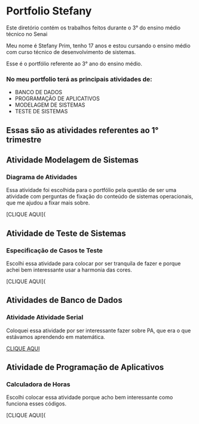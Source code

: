 # Portfolio Stefany
Este diretório contém os trabalhos feitos durante o 3° do ensino médio técnico no Senai

Meu nome é Stefany Prim, tenho 17 anos e estou cursando o ensino médio com curso técnico de desenvolvimento de sistemas.

Esse é o portfólio referente ao 3° ano do ensino médio. 

### No meu portfolio terá as principais atividades de:
* BANCO DE DADOS
* PROGRAMAÇÃO DE APLICATIVOS
* MODELAGEM DE SISTEMAS
* TESTE DE SISTEMAS

## Essas são as atividades referentes ao 1° trimestre

## Atividade Modelagem de Sistemas

### Diagrama de Atividades

Essa atividade foi escolhida para o portfólio pela questão de ser uma atividade com perguntas de fixação do conteúdo de sistemas operacionais, que me ajudou a fixar mais sobre.

[CLIQUE AQUI](

## Atividade de Teste de Sistemas

### Especificação de Casos te Teste

Escolhi essa atividade para colocar por ser tranquila de fazer e porque achei bem interessante usar a harmonia das cores.

[CLIQUE AQUI](

## Atividades de Banco de Dados

### Atividade Atividade Serial

Coloquei essa atividade por ser interessante fazer sobre PA, que era o que estávamos aprendendo em matemática.

[CLIQUE AQUI](Atividade_serial.png)

## Atividade de Programação de Aplicativos

### Calculadora de Horas

Escolhi colocar essa atividade porque acho bem interessante como funciona esses códigos.

[CLIQUE AQUI](
